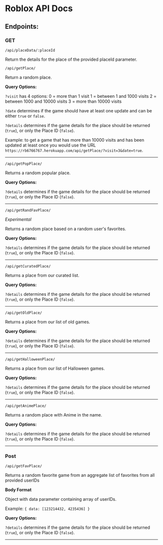 # Roblox API Docs

## Endpoints: 

### GET
```/api/placeData/:placeId```

Return the details for the place of the provided placeId parameter.

```/api/getPlace/```

Return a random place.

**Query Options:**

```?visit``` has 4 options: 
  0 = more than 1 visit
  1 = between 1 and 1000 visits
  2 = between 1000 and 10000 visits
  3 = more than 10000 visits

```?date``` determines if the game should have at least one update and can be either ```true``` or ```false```.

```?details``` determines if the game details for the place should be returned (```true```), or only the Place ID (```false```).

Example: to get a game that has more than 10000 visits and has been updated at least once you would use the URL ```https://rb6766767.herokuapp.com/api/getPlace/?visit=3&date=true```.

---

```/api/getPopPlace/```

Returns a random popular place.

**Query Options:**

```?details``` determines if the game details for the place should be returned (```true```), or only the Place ID (```false```).

---

```/api/getRandFavPlace/```

*Experimental*

Returns a random place based on a random user's favorites.

**Query Options:**

```?details``` determines if the game details for the place should be returned (```true```), or only the Place ID (```false```).

---

```/api/getCuratedPlace/```

Returns a place from our curated list.

**Query Options:**

```?details``` determines if the game details for the place should be returned (```true```), or only the Place ID (```false```).

---

```/api/getOldPlace/```

Returns a place from our list of old games.

**Query Options:**

```?details``` determines if the game details for the place should be returned (```true```), or only the Place ID (```false```).

---

```/api/getHalloweenPlace/```

Returns a place from our list of Halloween games.

**Query Options:**

```?details``` determines if the game details for the place should be returned (```true```), or only the Place ID (```false```).

---

```/api/getAnimePlace/```

Returns a random place with Anime in the name.

**Query Options:**

```?details``` determines if the game details for the place should be returned (```true```), or only the Place ID (```false```).

---

### Post

```/api/getFavPlace/```

Returns a random favorite game from an aggregate list of favorites from all provided userIDs

**Body Format**

Object with data parameter containing array of userIDs. 

Example: ```{ data: [123214432, 4235436] }```

**Query Options:**

```?details``` determines if the game details for the place should be returned (```true```), or only the Place ID (```false```).

---
